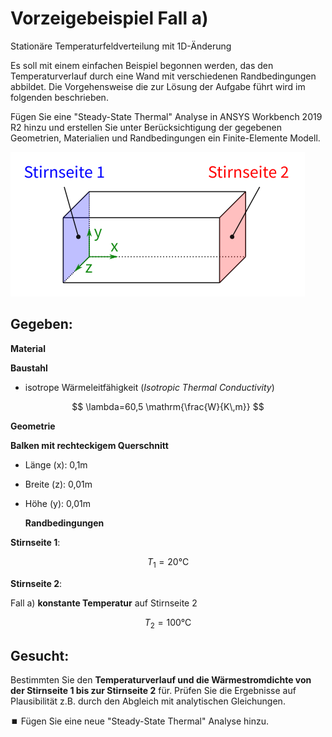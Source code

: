 # Vorzeigebeispiel Fall a)

Stationäre Temperaturfeldverteilung mit 1D-Änderung

Es soll mit einem einfachen Beispiel begonnen werden, das den Temperaturverlauf durch eine Wand mit verschiedenen Randbedingungen abbildet. Die Vorgehensweise die zur Lösung der Aufgabe führt wird im folgenden beschrieben.

Fügen Sie eine "Steady-State Thermal" Analyse in ANSYS Workbench 2019 R2 hinzu und erstellen Sie unter Berücksichtigung der gegebenen Geometrien, Materialien und Randbedingungen ein Finite-Elemente Modell.

![](Abbildungen/Rastergrafik.png)

## Gegeben:

**Material**

**Baustahl**

- isotrope Wärmeleitfähigkeit
  (_Isotropic Thermal Conductivity_)

$$
\lambda=60,5 \mathrm{\frac{W}{K\,m}}
$$

**Geometrie**

**Balken mit rechteckigem Querschnitt**

- Länge (x): 0,1m
- Breite (z): 0,01m
- Höhe (y): 0,01m

  **Randbedingungen**

**Stirnseite 1**:

$$
T_1=20\mathrm{°C}
$$

**Stirnseite 2**:

Fall a) **konstante Temperatur** auf Stirnseite 2

$$
T_2=100\mathrm{°C}
$$

## Gesucht:

Bestimmten Sie den **Temperaturverlauf und die Wärmestromdichte von der Stirnseite 1 bis zur Stirnseite 2** für. Prüfen Sie die Ergebnisse auf Plausibilität z.B. durch den Abgleich mit analytischen Gleichungen.

⏹️ Fügen Sie eine neue "Steady-State Thermal" Analyse hinzu.

